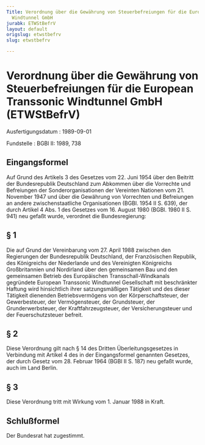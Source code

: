 ```yaml
---
Title: Verordnung über die Gewährung von Steuerbefreiungen für die European Transsonic
  Windtunnel GmbH
jurabk: ETWStBefrV
layout: default
origslug: etwstbefrv
slug: etwstbefrv

---
```


# Verordnung über die Gewährung von Steuerbefreiungen für die European Transsonic Windtunnel GmbH (ETWStBefrV)

Ausfertigungsdatum
:   1989-09-01

Fundstelle
:   BGBl II: 1989, 738

## Eingangsformel

Auf Grund des Artikels 3 des Gesetzes vom 22. Juni 1954 über den
Beitritt der Bundesrepublik Deutschland zum Abkommen über die
Vorrechte und Befreiungen der Sonderorganisationen der Vereinten
Nationen vom 21. November 1947 und über die Gewährung von Vorrechten
und Befreiungen an andere zwischenstaatliche Organisationen (BGBl.
1954 II S. 639), der durch Artikel 4 Abs. 1 des Gesetzes vom 16.
August 1980 (BGBl. 1980 II S. 941) neu gefaßt wurde, verordnet die
Bundesregierung:

## § 1

Die auf Grund der Vereinbarung vom 27. April 1988 zwischen den
Regierungen der Bundesrepublik Deutschland, der Französischen
Republik, des Königreichs der Niederlande und des Vereinigten
Königreichs Großbritannien und Nordirland über den gemeinsamen Bau und
den gemeinsamen Betrieb des Europäischen Transschall-Windkanals
gegründete European Transsonic Windtunnel Gesellschaft mit
beschränkter Haftung wird hinsichtlich ihrer satzungsmäßigen Tätigkeit
und des dieser Tätigkeit dienenden Betriebsvermögens von der
Körperschaftsteuer, der Gewerbesteuer, der Vermögensteuer, der
Grundsteuer, der Grunderwerbsteuer, der Kraftfahrzeugsteuer, der
Versicherungsteuer und der Feuerschutzsteuer befreit.

## § 2

Diese Verordnung gilt nach § 14 des Dritten Überleitungsgesetzes in
Verbindung mit Artikel 4 des in der Eingangsformel genannten Gesetzes,
der durch Gesetz vom 28. Februar 1964 (BGBl II S. 187) neu gefaßt
wurde, auch im Land Berlin.

## § 3

Diese Verordnung tritt mit Wirkung vom 1. Januar 1988 in Kraft.

## Schlußformel

Der Bundesrat hat zugestimmt.

